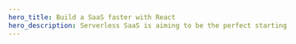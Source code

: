 ```yaml
---
hero_title: Build a SaaS faster with React
hero_description: Serverless SaaS is aiming to be the perfect starting point for your next React app to build full-stack SaaS applications. Visit serverless.page for more info.
---
```

